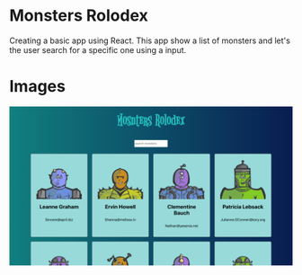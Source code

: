 # Monsters Rolodex

Creating a basic app using React. This app show a list of monsters and let's the user search for a specific one using a input.

# Images

![MockUp](https://raw.githubusercontent.com/DiogoCastroSilva/complete-react-developer-in-2020/master/monsters-rolodex/image/monsters.png)
